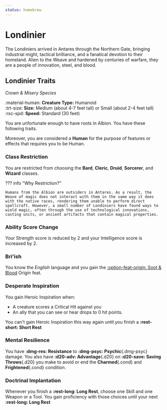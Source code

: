 ```yaml
---
status: homebrew
---
```


# Londinier

The Londiniers arrived in Antares through the Northern Gate, bringing industrial might, tactical brilliance, and a fanatical devotion to their homeland. Alien to the Weave and hardened by centuries of warfare, they are a people of innovation, steel, and blood.

## Londinier Traits

*Crown & Misery Species*

:material-human: **Creature Type:** Humanoid  
:trt-size: **Size:** Medium (about 4-7 feet tall) or Small (about 2-4 feet tall)  
:rsc-spd: **Speed:** Standard (30 feet)

You are unfortunate enough to have roots in Albion. You have these following traits. 

Moreover, you are considered a **Human** for the purpose of features or effects that requires you to be Human.

### Class Restriction

You are restricted from choosing the **Bard**, **Cleric**, **Druid**, **Sorcerer**, and **Wizard** classes.

??? info "Why Restriction?"

    Humans from the Albion are outsiders in Antares. As a result, the Weave of magic does not interact with them in the same way it does with the native races, rendering them unable to perform direct spellcraft. However, a small number of Londiniers have found ways to wield magic, often through the use of technological innovations, casting units, or ancient artifacts that contain magical properties.

### Ability Score Change

Your Strength score is reduced by 2 and your Intelligence score is increased by 2.

### Bri'ish

You know the *English* language and you gain the [:option-feat-origin: Soot & Blood](../../../option/feat/feat-origin/hb.md#soot--blood) Origin feat.

### Desperate Inspiration

You gain Heroic Inspiration when:

- A creature scores a Critical Hit against you 
- An ally that you can see or hear drops to 0 hit points.

You can't gain Heroic Inspiration this way again until you finish a **:rest-short: Short Rest**

### Mental Resilience

You have **:dmg-res: Resistance** to **:dmg-psyc: Psychic**{.dmg-psyc} damage. You also have **:d20-adv: Advantage**{.d20} on **:d20-save: Saving Throws**{.d20} you make to avoid or end the **Charmed**{.cond} and **Frightened**{.cond} condition.

### Doctrinal Implantation

Whenever you finish a **:rest-long: Long Rest**, choose one Skill and one Weapon or a Tool. You gain proficiency with those choices until your next **:rest-long: Long Rest**
